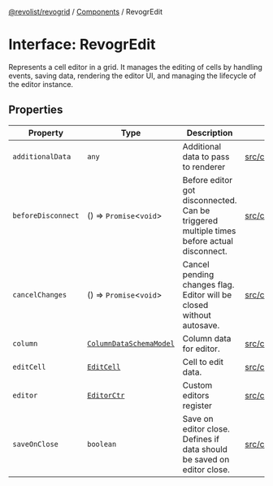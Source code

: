 [@revolist/revogrid](README.md) / [Components](Namespace.Components.md) / RevogrEdit

# Interface: RevogrEdit

Represents a cell editor in a grid.
It manages the editing of cells by handling events, saving data, rendering the editor UI,
and managing the lifecycle of the editor instance.

## Properties

| Property | Type | Description | Defined in |
| ------ | ------ | ------ | ------ |
| `additionalData` | `any` | Additional data to pass to renderer | [src/components.d.ts:367](https://github.com/revolist/revogrid/blob/babcd934a05d11632dc60c6964673e41a780bbb7/src/components.d.ts#L367) |
| `beforeDisconnect` | () => `Promise`\<`void`\> | Before editor got disconnected. Can be triggered multiple times before actual disconnect. | [src/components.d.ts:371](https://github.com/revolist/revogrid/blob/babcd934a05d11632dc60c6964673e41a780bbb7/src/components.d.ts#L371) |
| `cancelChanges` | () => `Promise`\<`void`\> | Cancel pending changes flag. Editor will be closed without autosave. | [src/components.d.ts:375](https://github.com/revolist/revogrid/blob/babcd934a05d11632dc60c6964673e41a780bbb7/src/components.d.ts#L375) |
| `column` | [`ColumnDataSchemaModel`](TypeAlias.ColumnDataSchemaModel.md) | Column data for editor. | [src/components.d.ts:379](https://github.com/revolist/revogrid/blob/babcd934a05d11632dc60c6964673e41a780bbb7/src/components.d.ts#L379) |
| `editCell` | [`EditCell`](TypeAlias.EditCell.md) | Cell to edit data. | [src/components.d.ts:383](https://github.com/revolist/revogrid/blob/babcd934a05d11632dc60c6964673e41a780bbb7/src/components.d.ts#L383) |
| `editor` | [`EditorCtr`](TypeAlias.EditorCtr.md) | Custom editors register | [src/components.d.ts:387](https://github.com/revolist/revogrid/blob/babcd934a05d11632dc60c6964673e41a780bbb7/src/components.d.ts#L387) |
| `saveOnClose` | `boolean` | Save on editor close. Defines if data should be saved on editor close. | [src/components.d.ts:391](https://github.com/revolist/revogrid/blob/babcd934a05d11632dc60c6964673e41a780bbb7/src/components.d.ts#L391) |
